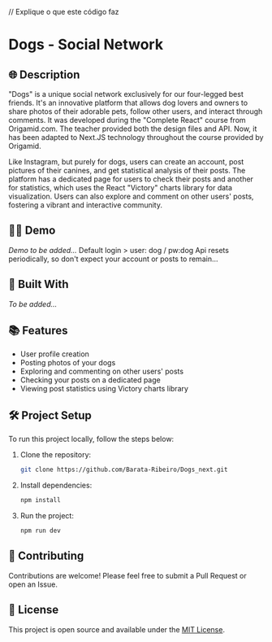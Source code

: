 // Explique o que este código faz
# Dogs - Social Network

## 🌐 Description

"Dogs" is a unique social network exclusively for our four-legged best friends. It's an innovative platform that allows dog lovers and owners to share photos of their adorable pets, follow other users, and interact through comments. It was developed during the "Complete React" course from Origamid.com. The teacher provided both the design files and API. Now, it has been adapted to Next.JS technology throughout the course provided by Origamid.

Like Instagram, but purely for dogs, users can create an account, post pictures of their canines, and get statistical analysis of their posts. The platform has a dedicated page for users to check their posts and another for statistics, which uses the React "Victory" charts library for data visualization. Users can also explore and comment on other users' posts, fostering a vibrant and interactive community.

## 👨‍💻 Demo

_Demo to be added..._
Default login > user: dog / pw:dog
Api resets periodically, so don't expect your account or posts to remain...

## 🚀 Built With

_To be added..._

## 📚 Features

- User profile creation
- Posting photos of your dogs
- Exploring and commenting on other users' posts
- Checking your posts on a dedicated page
- Viewing post statistics using Victory charts library

## 🛠️ Project Setup

To run this project locally, follow the steps below:

1. Clone the repository:

   ```bash
   git clone https://github.com/Barata-Ribeiro/Dogs_next.git
   ```

2. Install dependencies:

   ```bash
   npm install
   ```

3. Run the project:

   ```bash
   npm run dev
   ```

## 🤝 Contributing

Contributions are welcome! Please feel free to submit a Pull Request or open an Issue.

## 📜 License

This project is open source and available under the [MIT License](LICENSE).

